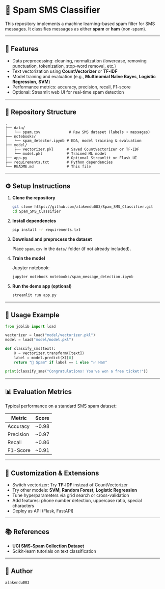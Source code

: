 # 📩 Spam SMS Classifier

This repository implements a machine learning–based spam filter for SMS messages. It classifies messages as either **spam** or **ham** (non-spam).

---

## 🔧 Features

- Data preprocessing: cleaning, normalization (lowercase, removing punctuation, tokenization, stop-word removal, etc.)
- Text vectorization using **CountVectorizer** or **TF‑IDF**
- Model training and evaluation (e.g., **Multinomial Naïve Bayes**, **Logistic Regression**, **SVM**)
- Performance metrics: accuracy, precision, recall, F1-score
- Optional: Streamlit web UI for real-time spam detection

---

## 📁 Repository Structure

```
.
├── data/
│   └── spam.csv             # Raw SMS dataset (labels + messages)
├── notebooks/
│   └── spam_detector.ipynb # EDA, model training & evaluation
├── model/
│   ├── vectorizer.pkl      # Saved CountVectorizer or TF‑IDF
│   └── model.pkl           # Trained ML model
├── app.py                  # Optional Streamlit or Flask UI
├── requirements.txt        # Python dependencies
└── README.md               # This file
```

---

## ⚙️ Setup Instructions

1. **Clone the repository**

   ```bash
   git clone https://github.com/alakendu003/Spam_SMS_Classifier.git
   cd Spam_SMS_Classifier
   ```

2. **Install dependencies**

   ```bash
   pip install -r requirements.txt
   ```

3. **Download and preprocess the dataset**

   Place `spam.csv` in the `data/` folder (if not already included).

4. **Train the model**

   Jupyter notebook:
   ```bash
   jupyter notebook notebooks/spam_message_detection.ipynb
   ```

5. **Run the demo app (optional)**

   ```bash
   streamlit run app.py
   ```

---

## 🧪 Usage Example

```python
from joblib import load

vectorizer = load("model/vectorizer.pkl")
model = load("model/model.pkl")

def classify_sms(text):
    X = vectorizer.transform([text])
    label = model.predict(X)[0]
    return "🛑 Spam" if label == 1 else "✅ Ham"

print(classify_sms("Congratulations! You've won a free ticket!"))
```

---

## 📊 Evaluation Metrics

Typical performance on a standard SMS spam dataset:

| Metric     | Score |
|------------|-------|
| Accuracy   | ~0.98 |
| Precision  | ~0.97 |
| Recall     | ~0.86 |
| F1-Score   | ~0.91 |

---

## 🔄 Customization & Extensions

- Switch vectorizer: Try **TF‑IDF** instead of CountVectorizer
- Try other models: **SVM**, **Random Forest**, **Logistic Regression**
- Tune hyperparameters via grid search or cross-validation
- Add features: phone number detection, uppercase ratio, special characters
- Deploy as API (Flask, FastAPI)

---

## 📚 References

- **UCI SMS‑Spam Collection Dataset**  
- Scikit-learn tutorials on text classification

---

## 👤 Author

`alakendu003`


